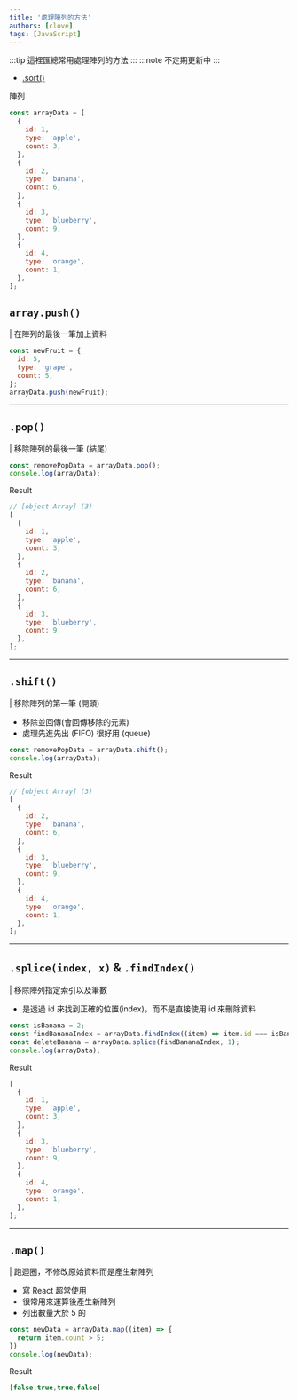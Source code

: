 ```yaml
---
title: '處理陣列的方法'
authors: [clove]
tags: [JavaScript]
---
```


:::tip
這裡匯總常用處理陣列的方法
:::
:::note
不定期更新中
:::

- [.sort()](./sort.md)

陣列

```js
const arrayData = [
  {
    id: 1,
    type: 'apple',
    count: 3,
  },
  {
    id: 2,
    type: 'banana',
    count: 6,
  },
  {
    id: 3,
    type: 'blueberry',
    count: 9,
  },
  {
    id: 4,
    type: 'orange',
    count: 1,
  },
];
```

## `array.push()`

| 在陣列的最後一筆加上資料

```js
const newFruit = {
  id: 5,
  type: 'grape',
  count: 5,
};
arrayData.push(newFruit);
```

---

## `.pop()`

| 移除陣列的最後一筆 (結尾)

```js
const removePopData = arrayData.pop();
console.log(arrayData);
```

Result

```js
// [object Array] (3)
[
  {
    id: 1,
    type: 'apple',
    count: 3,
  },
  {
    id: 2,
    type: 'banana',
    count: 6,
  },
  {
    id: 3,
    type: 'blueberry',
    count: 9,
  },
];
```

---

## `.shift()`

| 移除陣列的第一筆 (開頭)

- 移除並回傳(會回傳移除的元素)
- 處理先進先出 (FIFO) 很好用 (queue)

```js
const removePopData = arrayData.shift();
console.log(arrayData);
```

Result

```js
// [object Array] (3)
[
  {
    id: 2,
    type: 'banana',
    count: 6,
  },
  {
    id: 3,
    type: 'blueberry',
    count: 9,
  },
  {
    id: 4,
    type: 'orange',
    count: 1,
  },
];
```

---

## `.splice(index, x)` & `.findIndex()`

| 移除陣列指定索引以及筆數

- 是透過 id 來找到正確的位置(index)，而不是直接使用 id 來刪除資料

```js
const isBanana = 2;
const findBananaIndex = arrayData.findIndex((item) => item.id === isBanana);
const deleteBanana = arrayData.splice(findBananaIndex, 1);
console.log(arrayData);
```

Result

```js
[
  {
    id: 1,
    type: 'apple',
    count: 3,
  },
  {
    id: 3,
    type: 'blueberry',
    count: 9,
  },
  {
    id: 4,
    type: 'orange',
    count: 1,
  },
];
```

---
## `.map()`

| 跑迴圈，不修改原始資料而是產生新陣列

- 寫 React 超常使用
- 很常用來運算後產生新陣列
- 列出數量大於 5 的

```js
const newData = arrayData.map((item) => {
  return item.count > 5;
})
console.log(newData);
```

Result

```js
[false,true,true,false]
```